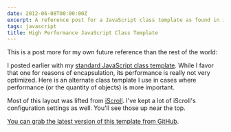 ```yaml
---
date: 2012-06-08T00:00:00Z
excerpt: A reference post for a JavaScript class template as found in iScroll.
tags: javascript
title: High Performance JavaScript Class Template
---
```


This is a post more for my own future reference than the rest of the
world:

I posted earlier with my [standard JavaScript class template][]. While I
favor that one for reasons of encapsulation, its performance is really
not very optimized. Here is an alternate class template I use in cases
where performance (or the quantity of objects) is more important.

Most of this layout was lifted from [iScroll][]. I've kept a lot of
iScroll's configuration settings as well. You'll see those up near the
top.

[You can grab the latest version of this template from GitHub][].

  [standard JavaScript class template]: //labs.tomasino.org/javascript-class-template/
    "Encapsulated JavaScript Class Template"
  [iScroll]: //github.com/cubiq/iscroll "iScroll"
  [You can grab the latest version of this template from GitHub]: //github.com/jamestomasino/Javascript-Class-Templates/blob/master/HighPerformance.js
    "High Performance JavaScript Class Template"
